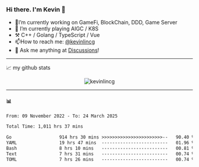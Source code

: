 ### Hi there. I'm Kevin 👋

- 🔭I’m currently working on GameFi, BlockChain, DDD, Game Server
- 🌱 I’m currently playing AIGC / K8S
-   :hammer_and_pick: C++ / Golang / TypeScript / Vue
- 📫How to reach me: [@kevinlincg](https://twitter.com/kevinlincg) 
-   :thought_balloon: Ask me anything at [Discussions](https://github.com/kevinlincg/kevinlincg/issues/new)!

---

📈 my github stats

<p align="center"> <img src="https://github-readme-stats-ouuan.vercel.app/api?username=kevinlincg&theme=dark&show_icons=true&count_private=true" alt="kevinlincg" />

---

#### :bar_chart: 

<!--START_SECTION:waka-->

```txt
From: 09 November 2022 - To: 24 March 2025

Total Time: 1,011 hrs 37 mins

Go                  914 hrs 30 mins >>>>>>>>>>>>>>>>>>>>>>>--   90.40 %
YAML                19 hrs 47 mins  -------------------------   01.96 %
Bash                8 hrs 10 mins   -------------------------   00.81 %
Text                7 hrs 31 mins   -------------------------   00.74 %
TOML                7 hrs 26 mins   -------------------------   00.74 %
```

<!--END_SECTION:waka-->
